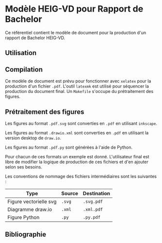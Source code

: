 # Modèle HEIG-VD pour Rapport de Bachelor

Ce référentiel contient le modèle de document pour la production d'un rapport de Bachelor HEIG-VD.

## Utilisation

## Compilation

Ce modèle de document est prévu pour fonctionner avec `xelatex` pour la production d'un fichier `.pdf`. L'outil `latexmk` est utilisé pour séquencer la production du document final. Un `Makefile` s'occupe du prétraitement des figures.

## Prétraitement des figures

Les figures au format `.pdf.svg` sont converties en `.pdf` en utilisant `inkscape`.

Les figures au format `.drawio.xml` sont converties en `.pdf` en utilisant la version desktop de `draw.io`.

Les figures au format `.pdf.py` sont générées à l'aide de Python.

Pour chacun de ces formats un exemple est donné. L'utilisateur final est libre de modifier la logique de production de ces fichiers et d'en ajouter selon ses besoins.

Les conventions de nommage des fichiers intermédiaires sont les suivantes :

| Type | Source | Destination |
|------|--------|-------------|
| Figure vectorielle svg | `.svg` | `.svg.pdf` |
| Diagramme draw.io | `.xml` | `.xml.pdf` |
| Figure Python | `.py` | `.py.pdf` |

## Bibliographie

